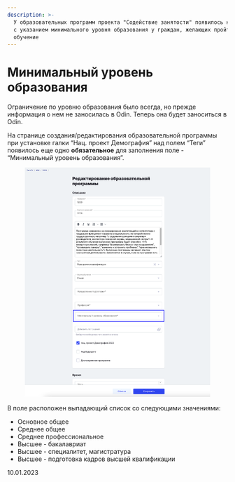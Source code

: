 ```yaml
---
description: >-
  У образовательных программ проекта "Содействие занятости" появилось новое поле
  с указанием минимального уровня образования у граждан, желающих пройти
  обучение
---
```


# Минимальный уровень образования

Ограничение по уровню образования было всегда, но прежде информация о нем не заносилась в Odin. Теперь она будет заноситься в Odin.

На странице создания/редактирования образовательной программы при установке галки “Нац. проект Демография” над полем “Теги” появилось еще одно **обязательное** для заполнения поле - “Минимальный уровень образования”.&#x20;

<figure><img src="../../.gitbook/assets/image (557).png" alt=""><figcaption></figcaption></figure>

В поле расположен выпадающий список со следующими значениями:

* Основное общее
* Среднее общее
* Среднее профессиональное
* Высшее - бакалавриат
* Высшее - специалитет, магистратура
* Высшее - подготовка кадров высшей квалификации

10.01.2023
